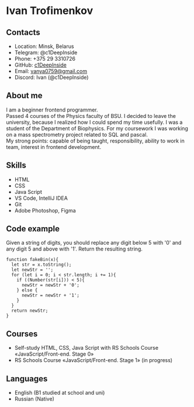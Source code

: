 # Ivan Trofimenkov

## Contacts 
+ Location: Minsk, Belarus
+ Telegram: @c1DeepInside
+ Phone: +375 29 3310726
+ GitHub: [c1DeepInside](https://github.com/c1DeepInside)
+ Email: vanya0759@gmail.com
+ Discord: Ivan (@c1DeepInside)

## About me
I am a beginner frontend programmer. \
Passed 4 courses of the Physics faculty of BSU. I decided to leave the university, because I realized how I could spend my time usefully. I was a student of the Department of Biophysics. For my coursework I was working on a mass spectrometry project related to SQL and pascal. \
My strong points: capable of being taught, responsibility, ability to work in team, interest in frontend development.

## Skills
+ HTML
+ CSS
+ Java Script
+ VS Code, IntelliJ IDEA
+ Git
+ Adobe Photoshop, Figma

## Code example 
Given a string of digits, you should replace any digit below 5 with '0' and any digit 5 and above with '1'. Return the resulting string.
```
function fakeBin(x){
  let str = x.toString();
  let newStr = '';
  for (let i = 0; i < str.length; i += 1){
    if ((Number(str[i])) < 5){
      newStr = newStr + '0';
    } else {
      newStr = newStr + '1';
    } 
  }   
  return newStr;
}
```
## Courses
+ Self-study HTML, CSS, Java Script with RS Schools Course «JavaScript/Front-end. Stage 0» 
+ RS Schools Course «JavaScript/Front-end. Stage 1» (in progress)

## Languages
+ English (B1 studied at school and uni) 
+ Russian (Native)

